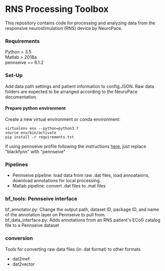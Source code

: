 # RNS Processing Toolbox

This repository contains code for processing and analyzing data from the responsive neurostimulation (RNS) device by NeuroPace. 

### Requirements

Python > 3.5    
Matlab > 2018a    
pennseive == 6.1.2   

### Set-Up

Add data path settings and patient information to config.JSON. 
Raw data folders are expected to be arranged according to the NeuroPace documentation.

#### Prepare python environment

Create a new virtual environment or conda environment: 
 
```
virtualenv env --python=python3.7
source env/bin/activate
pip install -r requirements.txt
```

If using pennseive profile following the instructions [here]( https://developer.blackfynn.io/python/latest/quickstart.html), just replace "blackfynn" with "pennseive"

### Pipelines

- Pennseive pipeline: load data from raw .dat files, load annoataions, download annotations for local processing. 
- Matlab pipeline: convert .dat files to .mat files

### bf_tools: Pennseive interface

bf_annotator.py: Change the output path, dataset ID, package ID, and name of the annotation layer on Pennseive to pull from.  
bf_data_interface.py: Adds annotations from an RNS patient's ECoG catalog file to a Pennseive dataset

### conversion
Tools for converting raw data files (in .dat format) to other formats

- dat2mef
- dat2vector





